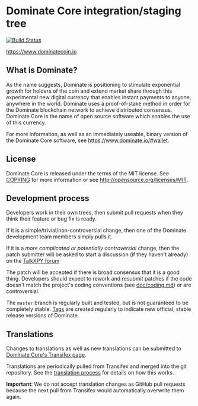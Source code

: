Dominate Core integration/staging tree
=====================================

[![Build Status](https://travis-ci.org/DominateFoundation/dominate.svg?branch=master)](https://travis-ci.org/DomionateFoundation/dominate)

https://www.dominatecoin.io

What is Dominate?
----------------

As the name suggests, Dominate is positioning to stimulate exponential growth for holders of the coin and extend market share through this experimental new digital currency that enables instant payments to
anyone, anywhere in the world. Dominate uses a proof-of-stake method in order for
the Dominate blockchain network to achieve distributed consensus. Dominate Core is
the name of open source software which enables the use of this currency.

For more information, as well as an immediately useable, binary version of the
Dominate Core software, see https://www.dominate.io/#wallet.

License
-------

Dominate Core is released under the terms of the MIT license. See [COPYING](COPYING) for more
information or see http://opensource.org/licenses/MIT.

Development process
-------------------

Developers work in their own trees, then submit pull requests when they think
their feature or bug fix is ready.

If it is a simple/trivial/non-controversial change, then one of the Dominate
development team members simply pulls it.

If it is a *more complicated or potentially controversial* change, then the patch
submitter will be asked to start a discussion (if they haven't already) on the
[TalkXPY forum](https://www.talkxpy.com/category/8/dominate-coincode)

The patch will be accepted if there is broad consensus that it is a good thing.
Developers should expect to rework and resubmit patches if the code doesn't
match the project's coding conventions (see [doc/coding.md](doc/coding.md)) or are
controversial.

The `master` branch is regularly built and tested, but is not guaranteed to be
completely stable. [Tags](https://github.com/DominateFoundation/dominate/tags) are created
regularly to indicate new official, stable release versions of Dominate.

Translations
------------

Changes to translations as well as new translations can be submitted to
[Dominate Core's Transifex page](https://www.transifex.com/projects/d/dominate/).

Translations are periodically pulled from Transifex and merged into the git repository. See the
[translation process](doc/translation_process.md) for details on how this works.

**Important**: We do not accept translation changes as GitHub pull requests because the next
pull from Transifex would automatically overwrite them again.
